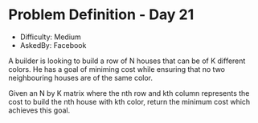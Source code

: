 # Problem Definition - Day 21

 - Difficulty: Medium
 - AskedBy: Facebook

A builder is looking to build a row of N houses that can be of K different colors. He has a goal of miniming cost while ensuring that no two neighbouring houses are of the same color.

Given an N by K matrix where the nth row and kth column represents the cost to build the nth house with kth color, return the minimum cost which achieves this goal. 
